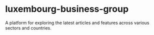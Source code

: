 # luxembourg-business-group
A platform for exploring the latest articles and features across various sectors and countries.
